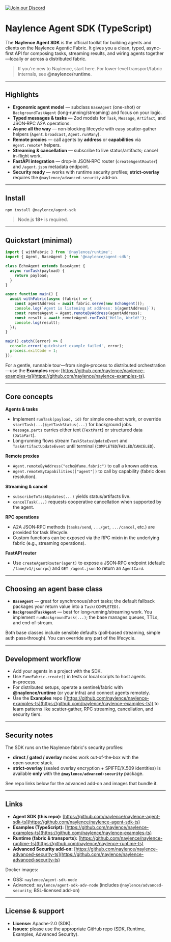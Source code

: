 [![Join our Discord](https://img.shields.io/badge/Discord-Join%20Chat-blue?logo=discord)](https://discord.gg/nwZAeqdv7y)

# Naylence Agent SDK (TypeScript)

The **Naylence Agent SDK** is the official toolkit for building agents and clients on the Naylence Agentic Fabric. It gives you a clean, typed, async-first API for composing tasks, streaming results, and wiring agents together—locally or across a distributed fabric.

> If you're new to Naylence, start here. For lower‑level transport/fabric internals, see **@naylence/runtime**.

---

## Highlights

* **Ergonomic agent model** — subclass `BaseAgent` (one-shot) or `BackgroundTaskAgent` (long‑running/streaming) and focus on your logic.
* **Typed messages & tasks** — Zod models for `Task`, `Message`, `Artifact`, and JSON‑RPC A2A operations.
* **Async all the way** — non‑blocking lifecycle with easy scatter‑gather helpers (`Agent.broadcast`, `Agent.runMany`).
* **Remote proxies** — call agents by **address** or **capabilities** via `Agent.remote*` helpers.
* **Streaming & cancellation** — subscribe to live status/artifacts; cancel in‑flight work.
* **FastAPI integration** — drop‐in JSON‑RPC router (`createAgentRouter`) and `/agent.json` metadata endpoint.
* **Security ready** — works with runtime security profiles; **strict‑overlay** requires the `@naylence/advanced‑security` add‑on.

---

## Install

```bash
npm install @naylence/agent-sdk
```

> Node.js **18+** is required.

---

## Quickstart (minimal)

```javascript
import { withFabric } from '@naylence/runtime';
import { Agent, BaseAgent } from '@naylence/agent-sdk';

class EchoAgent extends BaseAgent {
  async runTask(payload) {
    return payload;
  }
}

async function main() {
  await withFabric(async (fabric) => {
    const agentAddress = await fabric.serve(new EchoAgent());
    console.log(`Agent is listening at address: ${agentAddress}`);
    const remoteAgent = Agent.remoteByAddress(agentAddress);
    const result = await remoteAgent.runTask('Hello, World!');
    console.log(result);
  });
}

main().catch((error) => {
  console.error('quickstart example failed', error);
  process.exitCode = 1;
});
```

For a gentle, runnable tour—from single‑process to distributed orchestration—use the **Examples** repo: [https://github.com/naylence/naylence-examples-ts](https://github.com/naylence/naylence-examples-ts).

---

## Core concepts

**Agents & tasks**

* Implement `runTask(payload, id)` for simple one‑shot work, or override `startTask(...)`/`getTaskStatus(...)` for background jobs.
* `Message.parts` carries either text (`TextPart`) or structured data (`DataPart`).
* Long‑running flows stream `TaskStatusUpdateEvent` and `TaskArtifactUpdateEvent` until terminal (`COMPLETED`/`FAILED`/`CANCELED`).

**Remote proxies**

* `Agent.remoteByAddress("echo@fame.fabric")` to call a known address.
* `Agent.remoteByCapabilities(["agent"])` to call by capability (fabric does resolution).

**Streaming & cancel**

* `subscribeToTaskUpdates(...)` yields status/artifacts live.
* `cancelTask(...)` requests cooperative cancellation when supported by the agent.

**RPC operations**

* A2A JSON‑RPC methods (`tasks/send`, `.../get`, `.../cancel`, etc.) are provided for task lifecycle.
* Custom functions can be exposed via the RPC mixin in the underlying fabric (e.g., streaming operations).

**FastAPI router**

* Use `createAgentRouter(agent)` to expose a JSON‑RPC endpoint (default: `/fame/v1/jsonrpc`) and `GET /agent.json` to return an `AgentCard`.

---

## Choosing an agent base class

* **`BaseAgent`** — great for synchronous/short tasks; the default fallback packages your return value into a `Task(COMPLETED)`.
* **`BackgroundTaskAgent`** — best for long‑running/streaming work. You implement `runBackgroundTask(...)`; the base manages queues, TTLs, and end‑of‑stream.

Both base classes include sensible defaults (poll‑based streaming, simple auth pass‑through). You can override any part of the lifecycle.

---

## Development workflow

* Add your agents in a project with the SDK.
* Use `FameFabric.create()` in tests or local scripts to host agents in‑process.
* For distributed setups, operate a sentinel/fabric with **@naylence/runtime** (or your infra) and connect agents remotely.
* Use the **Examples** repo ([https://github.com/naylence/naylence-examples-ts](https://github.com/naylence/naylence-examples-ts)) to learn patterns like scatter‑gather, RPC streaming, cancellation, and security tiers.

---

## Security notes

The SDK runs on the Naylence fabric's security profiles:

* **direct / gated / overlay** modes work out‑of‑the‑box with the open‑source stack.
* **strict‑overlay** (sealed overlay encryption + SPIFFE/X.509 identities) is available **only** with the **`@naylence/advanced‑security`** package.

See repo links below for the advanced add‑on and images that bundle it.

---

## Links

* **Agent SDK (this repo):** [https://github.com/naylence/naylence-agent-sdk-ts](https://github.com/naylence/naylence-agent-sdk-ts)
* **Examples (TypeScript):** [https://github.com/naylence/naylence-examples-ts](https://github.com/naylence/naylence-examples-ts)
* **Runtime (fabric & transports):** [https://github.com/naylence/naylence-runtime-ts](https://github.com/naylence/naylence-runtime-ts)
* **Advanced Security add‑on:** [https://github.com/naylence/naylence-advanced-security-ts](https://github.com/naylence/naylence-advanced-security-ts)

Docker images:

* OSS: `naylence/agent-sdk-node`
* Advanced: `naylence/agent-sdk-adv-node` (includes `@naylence/advanced-security`; BSL-licensed add-on)

---

## License & support

* **License:** Apache‑2.0 (SDK).&#x20;
* **Issues:** please use the appropriate GitHub repo (SDK, Runtime, Examples, Advanced Security).
